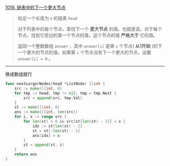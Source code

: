 [1019. 链表中的下一个更大节点](https://leetcode.cn/problems/next-greater-node-in-linked-list/)

>给定一个长度为 `n` 的链表 `head`
>
>对于列表中的每个节点，查找下一个 **更大节点** 的值。也就是说，对于每个节点，找到它旁边的第一个节点的值，这个节点的值 **严格大于** 它的值。
>
>返回一个整数数组 `answer` ，其中 `answer[i]` 是第 `i` 个节点( **从1开始** )的下一个更大的节点的值。如果第 `i` 个节点没有下一个更大的节点，设置 `answer[i] = 0` 。

---

换成数组就行

```go
func nextLargerNodes(head *ListNode) []int {
    src := make([]int, 0)
    for tmp := head; tmp != nil; tmp = tmp.Next {
        src = append(src, tmp.Val)
    }
    st := make([]int, 0)
    ans := make([]int, len(src))
    for i, x := range src {
        for len(st) > 0 && src[st[len(st) - 1]] < x {
            idx := st[len(st) - 1]
            st = st[:len(st) - 1]
            ans[idx] = x
        }
        st = append(st, i)
    }
    return ans
}
```

